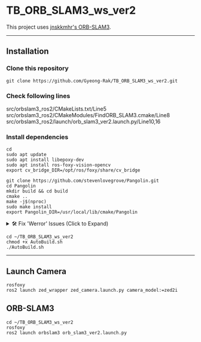 # TB_ORB_SLAM3_ws_ver2

This project uses [jnskkmhr's ORB-SLAM3](https://github.com/jnskkmhr/orbslam3).

---

## Installation

### Clone this repository
```
git clone https://github.com/Gyeong-Rak/TB_ORB_SLAM3_ws_ver2.git
```

### Check following lines
src/orbslam3_ros2/CMakeLists.txt/Line5
src/orbslam3_ros2/CMakeModules/FindORB_SLAM3.cmake/Line8
src/orbslam3_ros2/launch/orb_slam3_ver2.launch.py/Line10,16

### Install dependencies
```
cd
sudo apt update
sudo apt install libepoxy-dev
sudo apt install ros-foxy-vision-opencv
export cv_bridge_DIR=/opt/ros/foxy/share/cv_bridge
```

```
git clone https://github.com/stevenlovegrove/Pangolin.git
cd Pangolin
mkdir build && cd build
cmake ..
make -j$(nproc)
sudo make install
export Pangolin_DIR=/usr/local/lib/cmake/Pangolin
```

<details> <summary>🛠 Fix 'Werror' Issues (Click to Expand)</summary>
```
sudo apt remove libopenexr-dev
sudo apt install libopenexr-dev openexr
cd ~/Pangolin
sed -i 's/-Werror//' CMakeLists.txt
sed -i 's/-Wno-deprecated-register//' CMakeLists.txt
sed -i 's/-Wno-null-pointer-subtraction//' CMakeLists.txt
sed -i 's/-Wno-null-pointer-arithmetic//' CMakeLists.txt
rm -rf build
mkdir build && cd build
cmake ..
make -j$(nproc)
sudo make install
```
</details>

```
cd ~/TB_ORB_SLAM3_ws_ver2
chmod +x AutoBuild.sh
./AutoBuild.sh
```

---

## Launch Camera
```
rosfoxy
ros2 launch zed_wrapper zed_camera.launch.py camera_model:=zed2i
```

## ORB-SLAM3
```
cd ~/TB_ORB_SLAM3_ws_ver2
rosfoxy
ros2 launch orbslam3 orb_slam3_ver2.launch.py
```
